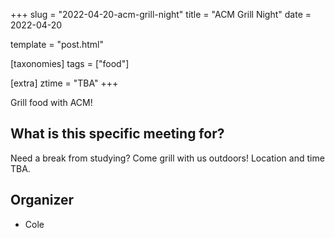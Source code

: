 +++
slug = "2022-04-20-acm-grill-night"
title = "ACM Grill Night"
date = 2022-04-20

template = "post.html"

[taxonomies]
tags = ["food"]

[extra]
ztime = "TBA"
+++

Grill food with ACM!

<!-- more -->

## What is this specific meeting for?

Need a break from studying? Come grill with us outdoors! Location and time TBA.

## Organizer

* Cole
